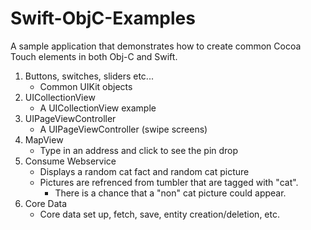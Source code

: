 Swift-ObjC-Examples
===================

A sample application that demonstrates how to create common Cocoa Touch elements in both Obj-C and Swift.

1. Buttons, switches, sliders etc...
    - Common UIKit objects
2. UICollectionView
    - A UICollectionView example
3. UIPageViewController
    - A UIPageViewController (swipe screens)
4. MapView
    - Type in an address and click to see the pin drop
5. Consume Webservice
    - Displays a random cat fact and random cat picture
    - Pictures are refrenced from tumbler that are tagged with "cat". 
        - There is a chance that a "non" cat picture could appear.
6. Core Data
    - Core data set up, fetch, save, entity creation/deletion, etc.
